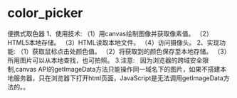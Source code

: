 # color_picker
便携式取色器
1、使用技术:
（1）用canvas绘制图像并获取像素值。
（2）HTML5本地存储。
（3）HTML读取本地文件。
（4）访问摄像头。
2、实现功能:
（1）获取鼠标点击处颜色值。
（2）将获取到的颜色保存至本地存储。
（3）所用图片可以从本地查找，也可拍照。
3.注意:
   因为浏览器的跨域安全限制,canvas API的getImageData方法只能操作同一域名下的图片，如果不搭建本地服务器，只在浏览器下打开html页面，JavaScript是无法调用getImageData方法的。。

